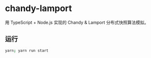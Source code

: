 # chandy-lamport

用 TypeScript + Node.js 实现的 Chandy & Lamport 分布式快照算法模拟。

## 运行

```bash
yarn; yarn run start
```
